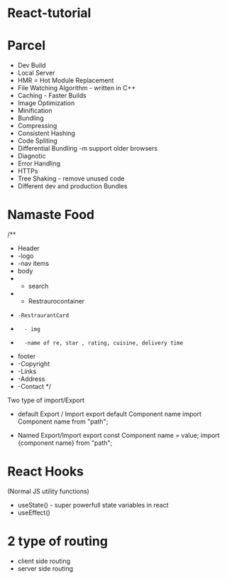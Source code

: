 # React-tutorial


# Parcel
- Dev Build
- Local Server
- HMR = Hot Module Replacement
- File Watching Algorithm  - written in C++
- Caching - Faster Builds
- Image Optimization
- Minification
- Bundling
- Compressing
- Consistent Hashing
- Code Spliting
- Differential Bundling -m support older browsers
- Diagnotic
 - Error Handling
 - HTTPs
 - Tree Shaking - remove unused code 
 - Different dev and production Bundles

 # Namaste Food
 /**
 * Header
 * -logo
 * -nav items
 * body
 *  -  search
 *  - Restraurocontainer
 *     -RestraurantCard
 *       - img
 *       -name of re, star , rating, cuisine, delivery time
 * footer
 *  -Copyright
 *  -Links
 *  -Address
 *  -Contact
 */

Two type of import/Export

- default Export / Import
 export default Component name
 import Component name  from "path";

 - Named Export/Import
 export const Component name  = value;
 import {component name} from "path";



 # React Hooks
 (Normal JS utility functions)
 - useState() - super powerfull state variables in react
 - useEffect()


 # 2 type of routing
  - client side routing
  - server side routing




